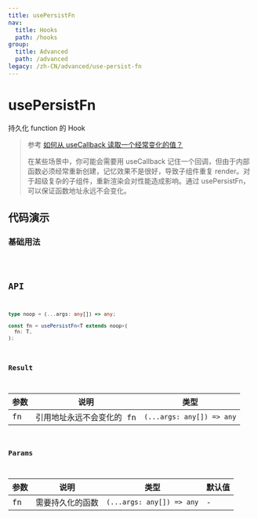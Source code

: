 ```yaml
---
title: usePersistFn
nav:
  title: Hooks
  path: /hooks
group:
  title: Advanced
  path: /advanced
legacy: /zh-CN/advanced/use-persist-fn
---
```


# usePersistFn

持久化 function 的 Hook

> 参考 [如何从 useCallback 读取一个经常变化的值？](https://zh-hans.reactjs.org/docs/hooks-faq.html#how-to-read-an-often-changing-value-from-usecallback)
>
> 在某些场景中，你可能会需要用 useCallback 记住一个回调，但由于内部函数必须经常重新创建，记忆效果不是很好，导致子组件重复 render。对于超级复杂的子组件，重新渲染会对性能造成影响。通过 usePersistFn，可以保证函数地址永远不会变化。


## 代码演示

### 基础用法

<code src="./demo/demo1.tsx" />

## API
```typescript
type noop = (...args: any[]) => any;

const fn = usePersistFn<T extends noop>(
  fn: T,
);
```

### Result

| 参数 | 说明                      | 类型                      |
|------|---------------------------|---------------------------|
| fn   | 引用地址永远不会变化的 fn | `(...args: any[]) => any` |

### Params

| 参数           | 说明             | 类型                      | 默认值 |
|----------------|------------------|---------------------------|--------|
| fn             | 需要持久化的函数 | `(...args: any[]) => any` | -      |
